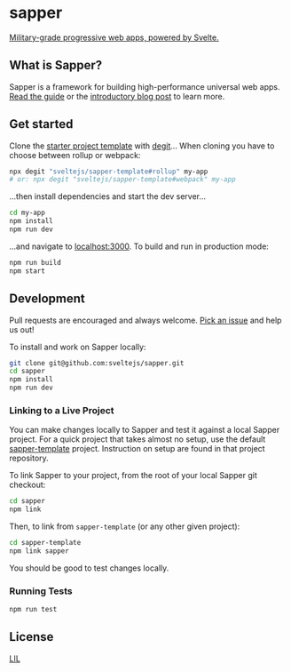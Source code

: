 # sapper

[Military-grade progressive web apps, powered by Svelte.](https://sapper.svelte.dev)


## What is Sapper?

Sapper is a framework for building high-performance universal web apps. [Read the guide](https://sapper.svelte.dev/docs) or the [introductory blog post](https://svelte.dev/blog/sapper-towards-the-ideal-web-app-framework) to learn more.


## Get started

Clone the [starter project template](https://github.com/sveltejs/sapper-template) with [degit](https://github.com/rich-harris/degit)...
When cloning you have to choose between rollup or webpack:

```bash
npx degit "sveltejs/sapper-template#rollup" my-app
# or: npx degit "sveltejs/sapper-template#webpack" my-app
```

...then install dependencies and start the dev server...

```bash
cd my-app
npm install
npm run dev
```

...and navigate to [localhost:3000](http://localhost:3000). To build and run in production mode:

```bash
npm run build
npm start
```

## Development

Pull requests are encouraged and always welcome. [Pick an issue](https://github.com/sveltejs/sapper/issues?q=is%3Aissue+is%3Aopen+sort%3Aupdated-desc) and help us out!

To install and work on Sapper locally:

```bash
git clone git@github.com:sveltejs/sapper.git
cd sapper
npm install
npm run dev
```

### Linking to a Live Project

You can make changes locally to Sapper and test it against a local Sapper project. For a quick project that takes almost no setup, use the default [sapper-template](https://github.com/sveltejs/sapper-template) project. Instruction on setup are found in that project repository.

To link Sapper to your project, from the root of your local Sapper git checkout:

```bash
cd sapper
npm link
```

Then, to link from `sapper-template` (or any other given project):

```bash
cd sapper-template
npm link sapper
```

You should be good to test changes locally.

### Running Tests

```bash
npm run test
```

## License

[LIL](LICENSE)
